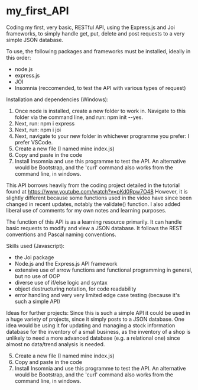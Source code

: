 # my_first_API
Coding my first, very basic, RESTful API, using the Express.js and Joi frameworks, to simply handle get, put, delete and post requests to a very simple JSON database.

To use, the following packages and frameworks must be installed, ideally in this order:
- node.js
- express.js
- JOI
- Insomnia (reccomended, to test the API with various types of request)

Installation and dependencies (Windows):
1. Once node is installed, create a new folder to work in. Navigate to this folder via the command line, and run: npm init --yes.
2. Next, run: npm i express
3. Next, run: npm i joi
4. Next, navigate to your new folder in whichever programme you prefer: I prefer VSCode.
5. Create a new file (I named mine index.js)
6. Copy and paste in the code
7. Install Insomnia and use this programme to test the API. An alternative would be Bootstrap, and the 'curl' command also works from the command line, in windows.

This API borrows heavily from the coding project detailed in the tutorial found at https://www.youtube.com/watch?v=pKd0Rpw7O48
However, it is slightly different because some functions used in the video have since been changed in recent updates, notably the validate() function. I also added liberal use of comments for my own notes and learning purposes.

The function of this API is as a learning resource primarily. It can handle basic requests to modify and view a JSON database. 
It follows the REST conventions and Pascal naming conventions. 

Skills used (Javascript):
 - the Joi package
 - Node.js and the Express.js API framework
 - extensive use of arrow functions and functional programming in general, but no use of OOP
 - diverse use of if/else logic and syntax
 - object destructuring notation, for code readability
 - error handling and very very limited edge case testing (because it's such a simple API)

Ideas for further projects:
Since this is such a simple API it could be used in a huge variety of projects, since it simply posts to a JSON database. One idea would be using it for updating and managing a stock information database for the inventory of a small business, as the inventory of a shop is unlikely to need a more advanced database (e.g. a relational one) since almost no data/trend analysis is needed.


5. Create a new file (I named mine index.js)
6. Copy and paste in the code
7. Install Insomnia and use this programme to test the API. An alternative would be Bootstrap, and the 'curl' command also works from the command line, in windows.
